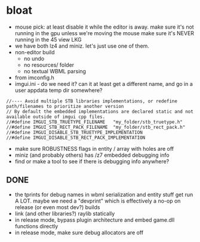 # bloat
- mouse pick:
    at least disable it while the editor is away.
    make sure it's not running in the gpu unless we're moving the mouse
    make sure it's NEVER running in the 45 view LKG
- we have both lz4 and miniz. let's just use one of them.
- non-editor build
    - no undo
    - no resources/ folder
    - no textual WBML parsing
- from imconfig.h
- imgui.ini - do we need it? can it at least get a different name, and go in a user appdata temp dir somewhere?
```
//---- Avoid multiple STB libraries implementations, or redefine path/filenames to prioritize another version
// By default the embedded implementations are declared static and not available outside of imgui cpp files.
//#define IMGUI_STB_TRUETYPE_FILENAME   "my_folder/stb_truetype.h"
//#define IMGUI_STB_RECT_PACK_FILENAME  "my_folder/stb_rect_pack.h"
//#define IMGUI_DISABLE_STB_TRUETYPE_IMPLEMENTATION
//#define IMGUI_DISABLE_STB_RECT_PACK_IMPLEMENTATION
```
- make sure ROBUSTNESS flags in entity / array with holes are off
- miniz (and probably others) has /z7 embedded debugging info
- find or make a tool to see if there is debugging info anywhere?

## DONE
- the tprints for debug names in wbml serialization and entity stuff get run A
  LOT. maybe we need a "devprint" which is effectively a no-op on release (or
  even most dev?) builds
- link (and other libraries?) raylib statically
- in release mode, bypass plugin architecture and embed game.dll functions directly
- in release mode, make sure debug allocators are off
